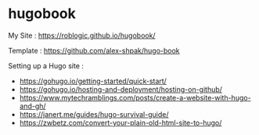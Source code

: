 # hugobook

My Site : https://roblogic.github.io/hugobook/

Template : https://github.com/alex-shpak/hugo-book

Setting up a Hugo site : 

 * https://gohugo.io/getting-started/quick-start/
 * https://gohugo.io/hosting-and-deployment/hosting-on-github/
 * https://www.mytechramblings.com/posts/create-a-website-with-hugo-and-gh/
 * https://janert.me/guides/hugo-survival-guide/
 * https://zwbetz.com/convert-your-plain-old-html-site-to-hugo/

